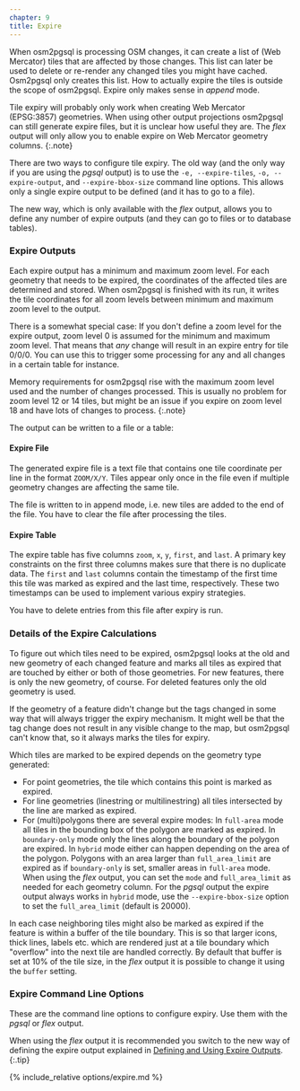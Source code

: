 ```yaml
---
chapter: 9
title: Expire
---
```


When osm2pgsql is processing OSM changes, it can create a list of (Web
Mercator) tiles that are affected by those changes. This list can later be used
to delete or re-render any changed tiles you might have cached. Osm2pgsql only
creates this list. How to actually expire the tiles is outside the scope of
osm2pgsql. Expire only makes sense in *append* mode.

Tile expiry will probably only work when creating Web Mercator (EPSG:3857)
geometries. When using other output projections osm2pgsql can still generate
expire files, but it is unclear how useful they are. The *flex* output will
only allow you to enable expire on Web Mercator geometry columns.
{:.note}

There are two ways to configure tile expiry. The old way (and the only way if
you are using the *pgsql* output) is to use the `-e, --expire-tiles`, `-o,
--expire-output`, and `--expire-bbox-size` command line options. This allows
only a single expire output to be defined (and it has to go to a file).

The new way, which is only available with the
*flex* output, allows you to define any number of expire outputs (and they can
go to files or to database tables).

### Expire Outputs

Each expire output has a minimum and maximum zoom level. For each geometry that
needs to be expired, the coordinates of the affected tiles are determined and
stored. When osm2pgsql is finished with its run, it writes the tile coordinates
for all zoom levels between minimum and maximum zoom level to the output.

There is a somewhat special case: If you don't define a zoom level for the
expire output, zoom level 0 is assumed for the minimum and maximum zoom level.
That means that *any* change will result in an expire entry for tile 0/0/0. You
can use this to trigger some processing for any and all changes in a certain
table for instance.

Memory requirements for osm2pgsql rise with the maximum zoom level used and the
number of changes processed. This is usually no problem for zoom level 12 or 14
tiles, but might be an issue if you expire on zoom level 18 and have lots of
changes to process.
{:.note}

The output can be written to a file or a table:

#### Expire File

The generated expire file is a text file that contains one tile coordinate per
line in the format `ZOOM/X/Y`. Tiles appear only once in the file even if
multiple geometry changes are affecting the same tile.

The file is written to in append mode, i.e. new tiles are added to the end of
the file. You have to clear the file after processing the tiles.

#### Expire Table

The expire table has five columns `zoom`, `x`, `y`, `first`, and `last`. A
primary key constraints on the first three columns makes sure that there is no
duplicate data. The `first` and `last` columns contain the timestamp of the
first time this tile was marked as expired and the last time, respectively.
These two timestamps can be used to implement various expiry strategies.

You have to delete entries from this file after expiry is run.

### Details of the Expire Calculations

To figure out which tiles need to be expired, osm2pgsql looks at the old and
new geometry of each changed feature and marks all tiles as expired that are
touched by either or both of those geometries. For new features, there is only
the new geometry, of course. For deleted features only the old geometry is
used.

If the geometry of a feature didn't change but the tags changed in some way
that will always trigger the expiry mechanism. It might well be that the tag
change does not result in any visible change to the map, but osm2pgsql can't
know that, so it always marks the tiles for expiry.

Which tiles are marked to be expired depends on the geometry type generated:

* For point geometries, the tile which contains this point is marked as
  expired.
* For line geometries (linestring or multilinestring) all tiles intersected
  by the line are marked as expired.
* For (multi)polygons there are several expire modes: In `full-area` mode
  all tiles in the bounding box of the polygon are marked as expired. In
  `boundary-only` mode only the lines along the boundary of the polygon are
  expired. In `hybrid` mode either can happen depending on the area of the
  polygon. Polygons with an area larger than `full_area_limit` are expired
  as if `boundary-only` is set, smaller areas in `full-area` mode. When using
  the *flex* output, you can set the `mode` and `full_area_limit` as needed
  for each geometry column. For the *pgsql* output the expire output always
  works in `hybrid` mode, use the `--expire-bbox-size` option to set the
  `full_area_limit` (default is 20000).

In each case neighboring tiles might also be marked as expired if the feature
is within a buffer of the tile boundary. This is so that larger icons, thick
lines, labels etc. which are rendered just at a tile boundary which "overflow"
into the next tile are handled correctly. By default that buffer is set at 10%
of the tile size, in the *flex* output it is possible to change it using the
`buffer` setting.

### Expire Command Line Options

These are the command line options to configure expiry. Use them with the
*pgsql* or *flex* output.

When using the *flex* output it is recommended you switch to the new way of
defining the expire output explained in [Defining and Using Expire
Outputs](#defining-and-using-expire-outputs).
{:.tip}

{% include_relative options/expire.md %}
